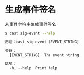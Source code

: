 # 生成事件签名

从事件字符串生成事件签名

```bash
$ cast sig-event --help
```

```txt
用法：cast sig-event [EVENT_STRING]

参数：
  [EVENT_STRING]  The event string

选项：
  -h, --help  Print help
```